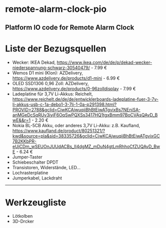 # remote-alarm-clock-pio
Platform IO code for Remote Alarm Clock
------------
# Liste der Bezugsquellen
- Wecker: IKEA Dekad, https://www.ikea.com/de/de/p/dekad-wecker-niederspannung-schwarz-30540479/          - 7.99 €
- Wemos D1 mini (Klon): AZDelivery, https://www.azdelivery.de/products/d1-mini                            - 6.99 €
- OLED SSD1306 0,96 Zoll: AZDelivery, https://www.azdelivery.de/products/0-96zolldisplay                  - 7.99 €
- Ladeplatine für 3,7V Li-Akkus: Reichelt, https://www.reichelt.de/de/de/entwicklerboards-ladeplatine-fuer-3-7v-li-akkus-usb-c-1a-debo1-3-7li-1-0a-p291398.html?PROVID=2788&gclid=CjwKCAjwuqiiBhBtEiwATgvixBs7NEnjSA-anMGeDcSqRUv3iyiF6OqSwPQXSs3417HQ1tgxBmm97BoCVAsQAvD_BwE&&r=1  - 2.20 €
- Nokia BL-5CB Akku, oder anderes 3,7V Li-Akku: z.B. Kaufland, https://www.kaufland.de/product/80251321/?kwd&source=pla&sid=38335726&gclid=CjwKCAjwuqiiBhBtEiwATgvixGC7B2KKbPR-eUjCDm_wSEUOnJUUdACBs_II4dgMZ_mDuN4gtLmRhhoCfZUQAvD_BwE  - 6.24 €
- Jumper-Taster
- Schiebeschalter DPDT
- Transistoren, Widerstände, LED...
- Lochrasterplatine
- Jumperkabel, Lackdraht
----------
# Werkzeugliste
- Lötkolben
- 3D-Drcker
